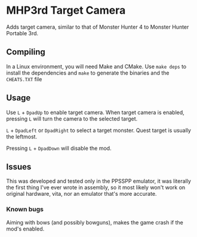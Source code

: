 # MHP3rd Target Camera

Adds target camera, similar to that of Monster Hunter 4 to Monster Hunter Portable 3rd.

## Compiling

In a Linux environment, you will need Make and CMake. Use `make deps` to install the dependencies and `make` to generate the binaries and the `CHEATS.TXT` file


## Usage

Use `L` + `DpadUp` to enable target camera. When target camera is enabled, pressing `L` will turn the camera to the selected target. 

`L` + `DpadLeft` or `DpadRight` to select a target monster. Quest target is usually the leftmost.

Pressing `L` + `DpadDown` will disable the mod.

## Issues

This was developed and tested only in the PPSSPP emulator, it was literally the first thing I've ever wrote in assembly, so it most likely won't work on original hardware, vita, nor an emulator that's more accurate.

### Known bugs

Aiming with bows (and possibly bowguns), makes the game crash if the mod's enabled.
